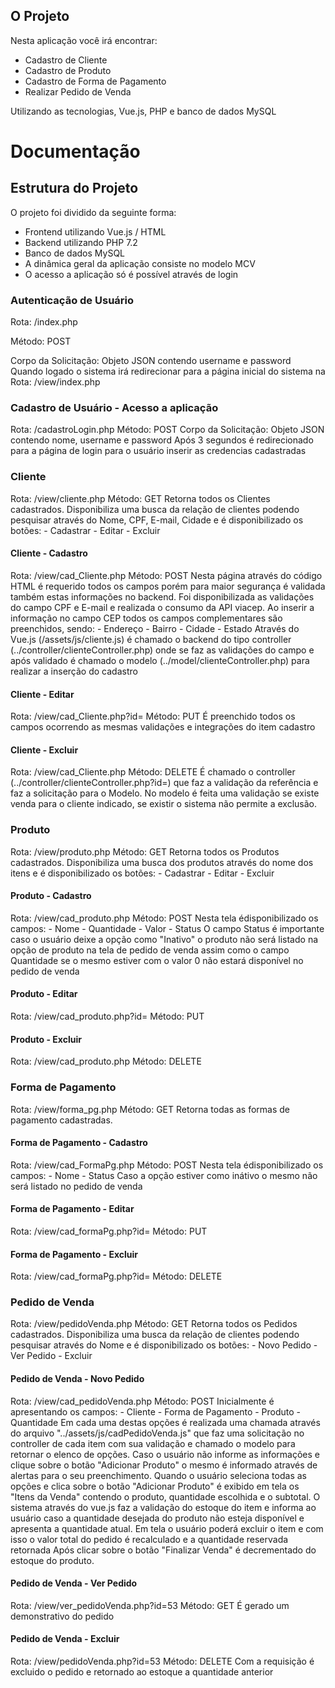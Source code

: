 <h2>O Projeto</h2>
        <p>Nesta aplicação você irá encontrar:</p>
        <ul>
            <li>Cadastro de Cliente</li>
            <li>Cadastro de Produto</li>
            <li>Cadastro de Forma de Pagamento</li>
            <li>Realizar Pedido de Venda</li>
        </ul>
        <div>Utilizando as tecnologias, Vue.js, PHP e banco de dados MySQL</div>

# Documentação 

## Estrutura do Projeto
O projeto foi dividido da seguinte forma:
  - Frontend utilizando Vue.js / HTML
  - Backend utilizando PHP 7.2
  - Banco de dados MySQL
  - A dinâmica geral da aplicação consiste no modelo MCV
  - O acesso a aplicação só é possível através de login


### Autenticação de Usuário
Rota: /index.php

Método: POST

Corpo da Solicitação: Objeto JSON contendo username e password
Quando logado o sistema irá redirecionar para a página inicial do sistema na Rota: /view/index.php

### Cadastro de Usuário - Acesso a aplicação
Rota: /cadastroLogin.php
Método: POST
Corpo da Solicitação: Objeto JSON contendo nome, username e password
Após 3 segundos é redirecionado para a página de login para o usuário inserir as credencias cadastradas

### Cliente
Rota: /view/cliente.php
Método: GET
Retorna todos os Clientes cadastrados.
Disponibiliza uma busca da relação de clientes podendo pesquisar através do Nome, CPF, E-mail, Cidade e é disponibilizado os botões:
    - Cadastrar
    - Editar
    - Excluir

#### Cliente - Cadastro
Rota: /view/cad_Cliente.php
Método: POST
Nesta página através do código HTML é requerido todos os campos porém para maior segurança é validada também estas informações no backend.
Foi disponibilizada as validações do campo CPF e E-mail e realizada o consumo da API viacep. Ao inserir a informação no campo CEP todos os campos complementares são preenchidos, sendo:
    - Endereço
    - Bairro
    - Cidade
    - Estado
Através do Vue.js (/assets/js/cliente.js) é chamado o backend do tipo controller (../controller/clienteController.php) onde se faz as validações do campo e após validado é chamado o modelo (../model/clienteController.php) para realizar a inserção do cadastro

#### Cliente - Editar
Rota: /view/cad_Cliente.php?id=
Método: PUT
É preenchido todos os campos ocorrendo as mesmas validações e integrações do item cadastro

#### Cliente - Excluir
Rota: /view/cad_Cliente.php
Método: DELETE
É chamado o controller (../controller/clienteController.php?id=) que faz a validação da referência e faz a solicitação para o Modelo.
No modelo é feita uma validação se existe venda para o cliente indicado, se existir o sistema não permite a exclusão.

### Produto
Rota: /view/produto.php
Método: GET
Retorna todos os Produtos cadastrados.
Disponibiliza uma busca dos produtos através do nome dos itens e é disponibilizado os botões:
    - Cadastrar
    - Editar
    - Excluir

#### Produto - Cadastro
Rota: /view/cad_produto.php
Método: POST
Nesta tela édisponibilizado os campos:
    - Nome
    - Quantidade
    - Valor
    - Status
O campo Status é importante caso o usuário deixe a opção como "Inativo" o produto não será listado na opção de produto na tela de pedido de venda assim como o campo Quantidade se o mesmo estiver com o valor 0 não estará disponível no pedido de venda

#### Produto - Editar
Rota: /view/cad_produto.php?id=
Método: PUT

#### Produto - Excluir
Rota: /view/cad_produto.php
Método: DELETE

### Forma de Pagamento
Rota: /view/forma_pg.php
Método: GET
Retorna todas as formas de pagamento cadastradas.

#### Forma de Pagamento - Cadastro
Rota: /view/cad_FormaPg.php
Método: POST
Nesta tela édisponibilizado os campos:
    - Nome
    - Status
Caso a opção estiver como inátivo o mesmo não será listado no pedido de venda

#### Forma de Pagamento - Editar
Rota: /view/cad_formaPg.php?id=
Método: PUT

#### Forma de Pagamento - Excluir
Rota: /view/cad_formaPg.php?id=
Método: DELETE

### Pedido de Venda
Rota: /view/pedidoVenda.php
Método: GET
Retorna todos os Pedidos cadastrados.
Disponibiliza uma busca da relação de clientes podendo pesquisar através do Nome e é disponibilizado os botões:
    - Novo Pedido
    - Ver Pedido
    - Excluir

#### Pedido de Venda - Novo Pedido
Rota: /view/cad_pedidoVenda.php
Método: POST
Inicialmente é apresentando os campos:
    - Cliente
    - Forma de Pagamento
    - Produto
    - Quantidade
Em cada uma destas opções é realizada uma chamada através do arquivo  "../assets/js/cadPedidoVenda.js" que faz uma solicitação no controller de cada item com sua validação e chamado o modelo para retornar o elenco de opções.
Caso o usuário não informe as informações e clique sobre o botão "Adicionar Produto" o mesmo é informado através de alertas para o seu preenchimento.
Quando o usuário seleciona todas as opções e clica sobre o botão "Adicionar Produto" é exibido em tela os "Itens da Venda" contendo o produto, quantidade escolhida e o subtotal.
O sistema através do vue.js faz a validação do estoque do item e informa ao usuário caso a quantidade desejada do produto não esteja disponível e apresenta a quantidade atual.
Em tela o  usuário poderá excluir o item e com isso o valor total do pedido é recalculado e a quantidade reservada retornada
Após clicar sobre o botão "Finalizar Venda" é decrementado do estoque do produto.

#### Pedido de Venda - Ver Pedido
Rota: /view/ver_pedidoVenda.php?id=53
Método: GET
É gerado um demonstrativo do pedido

#### Pedido de Venda - Excluir
Rota: /view/pedidoVenda.php?id=53
Método: DELETE
Com a requisição é excluido o pedido e retornado ao estoque a quantidade anterior

